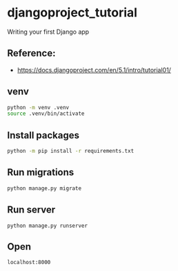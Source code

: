 # djangoproject_tutorial

Writing your first Django app

## Reference:

- https://docs.djangoproject.com/en/5.1/intro/tutorial01/

## venv

```sh
python -m venv .venv
source .venv/bin/activate
```

## Install packages

```sh
python -m pip install -r requirements.txt
```

## Run migrations

```sh
python manage.py migrate
```

## Run server

```
python manage.py runserver
```

## Open

```sh
localhost:8000
```
